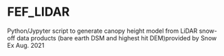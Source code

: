 # FEF_LIDAR
Python/Jypyter script to generate canopy height model from LiDAR snow-off data products (bare earth DSM and highest hit DEM)provided by Snow Ex Aug. 2021
